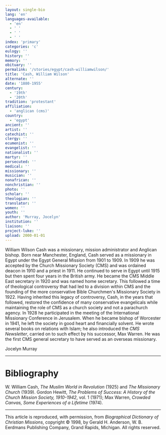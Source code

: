 ```yaml
---
layout: single-bio
lang: 'en'
languages-available:
  - 'en'
  - ' '
  - ' '
  - ' '
index: 'primary'
categories: 'c'
eulogy: ''
history: ''
memory: ''
obituary: ''
permalink: '/stories/egypt/cash-williamwilson/'
title: 'Cash, William Wilson'
alternate: ''
date: '1880-1955'
century:
  - '19th'
  - '20th'
tradition: 'protestant'
affiliation:
  - 'anglican (cms)'
country:
  - 'egypt'
ancient: ''
artist: ''
catechist: ''
clergy: ''
ecumenist: ''
evangelist: ''
nationalist: ''
martyr: ''
persecuted: ''
medical: ''
missionary: ''
musician: ''
nonafrican: ''
nonchristian: ''
photo: ''
scholar: ''
theologian: ''
translator: ''
women: ''
youth: ''
author: 'Murray, Jocelyn'
institution: ''
liaison: ''
project-luke: ''
upload: 2000-01-01
---
```



William Wilson Cash was a missionary, mission administrator and Anglican bishop. Born near Manchester, England, Cash served as a missionary in Egypt under the Egypt General Mission from 1901 to 1909. In 1909 he was accepted by the Church Missionary Society (CMS) and was ordained deacon in 1910 and a priest in 1911. He continued to serve in Egypt until 1915 but then spent four years in the British army. He became the CMS Middle East secretary in 1920 and was named home secretary. This followed a time of theological controversy that had led to a division within CMS and the founding of the more conservative Bible Churchmen's Missionary Society in 1922. Having inherited this legacy of controversy, Cash, in the years that followed, restored the confidence of many conservative evangelicals while maintaining the role of CMS as a church society and not a parachurch agency. In 1928 he participated in the meeting of the International Missionary Conference in Jerusalem. When he became bishop of Worcester in 1941, he left the society in good heart and financially solvent. He wrote several books on relations with Islam; he also introduced the *CMS Newsletter*, carried on to such effect by his successor, Max Warren. He was the first CMS general secretary to have served as an overseas missionary.

Jocelyn Murray

---

# Bibliography

W. William Cash, *The Muslim World in Revolution* (1925) and *The Missionary Church* (1939). Gordon Hewitt, *The Problems of Success: A History of the Church Mission Society, 1910-1942*, vol. 1 (1971); Max Warren, *Crowded Canvas, Some Experiences of a Lifetime* (1974).

---

This article is reproduced, with permission, from *Biographical Dictionary of Christian Missions*, copyright © 1998, by Gerald H. Anderson, W. B. Eerdmans Publishing Company, Grand Rapids, Michigan. All rights reserved.